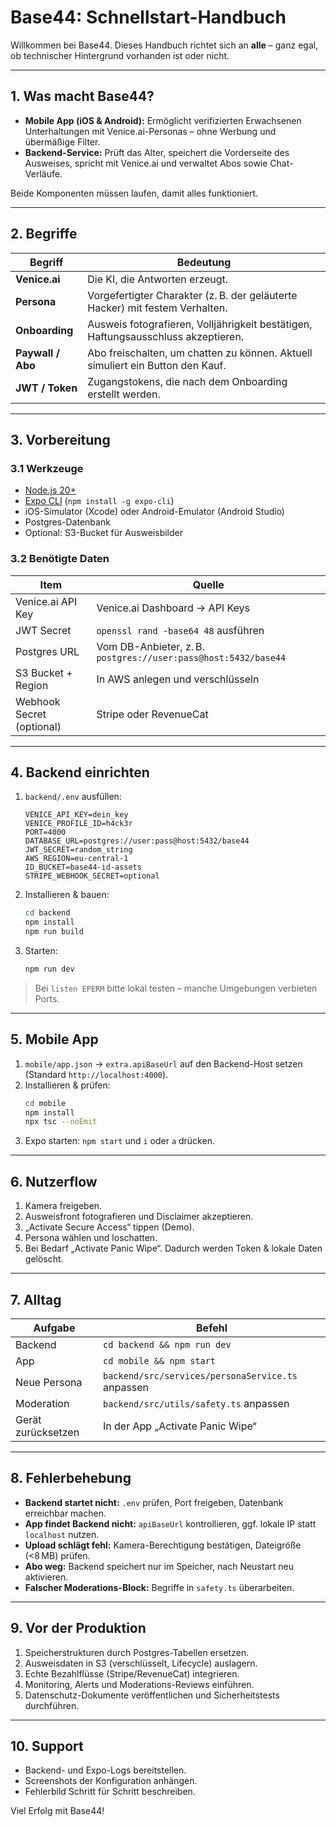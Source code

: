 # Base44: Schnellstart-Handbuch

Willkommen bei Base44. Dieses Handbuch richtet sich an **alle** – ganz egal, ob technischer Hintergrund vorhanden ist oder nicht.

---

## 1. Was macht Base44?
- **Mobile App (iOS & Android):** Ermöglicht verifizierten Erwachsenen Unterhaltungen mit Venice.ai-Personas – ohne Werbung und übermäßige Filter.
- **Backend-Service:** Prüft das Alter, speichert die Vorderseite des Ausweises, spricht mit Venice.ai und verwaltet Abos sowie Chat-Verläufe.

Beide Komponenten müssen laufen, damit alles funktioniert.

---

## 2. Begriffe
| Begriff | Bedeutung |
|---------|-----------|
| **Venice.ai** | Die KI, die Antworten erzeugt. |
| **Persona** | Vorgefertigter Charakter (z. B. der geläuterte Hacker) mit festem Verhalten. |
| **Onboarding** | Ausweis fotografieren, Volljährigkeit bestätigen, Haftungsausschluss akzeptieren. |
| **Paywall / Abo** | Abo freischalten, um chatten zu können. Aktuell simuliert ein Button den Kauf. |
| **JWT / Token** | Zugangstokens, die nach dem Onboarding erstellt werden. |

---

## 3. Vorbereitung
### 3.1 Werkzeuge
- [Node.js 20+](https://nodejs.org/)
- [Expo CLI](https://docs.expo.dev/get-started/installation/) (`npm install -g expo-cli`)
- iOS-Simulator (Xcode) oder Android-Emulator (Android Studio)
- Postgres-Datenbank
- Optional: S3-Bucket für Ausweisbilder

### 3.2 Benötigte Daten
| Item | Quelle |
|------|--------|
| Venice.ai API Key | Venice.ai Dashboard → API Keys |
| JWT Secret | `openssl rand -base64 48` ausführen |
| Postgres URL | Vom DB-Anbieter, z. B. `postgres://user:pass@host:5432/base44` |
| S3 Bucket + Region | In AWS anlegen und verschlüsseln |
| Webhook Secret (optional) | Stripe oder RevenueCat |

---

## 4. Backend einrichten
1. `backend/.env` ausfüllen:
   ```env
   VENICE_API_KEY=dein_key
   VENICE_PROFILE_ID=h4ck3r
   PORT=4000
   DATABASE_URL=postgres://user:pass@host:5432/base44
   JWT_SECRET=random_string
   AWS_REGION=eu-central-1
   ID_BUCKET=base44-id-assets
   STRIPE_WEBHOOK_SECRET=optional
   ```
2. Installieren & bauen:
   ```bash
   cd backend
   npm install
   npm run build
   ```
3. Starten:
   ```bash
   npm run dev
   ```

> Bei `listen EPERM` bitte lokal testen – manche Umgebungen verbieten Ports.

---

## 5. Mobile App
1. `mobile/app.json` → `extra.apiBaseUrl` auf den Backend-Host setzen (Standard `http://localhost:4000`).
2. Installieren & prüfen:
   ```bash
   cd mobile
   npm install
   npx tsc --noEmit
   ```
3. Expo starten: `npm start` und `i` oder `a` drücken.

---

## 6. Nutzerflow
1. Kamera freigeben.
2. Ausweisfront fotografieren und Disclaimer akzeptieren.
3. „Activate Secure Access“ tippen (Demo).
4. Persona wählen und loschatten.
5. Bei Bedarf „Activate Panic Wipe“. Dadurch werden Token & lokale Daten gelöscht.

---

## 7. Alltag
| Aufgabe | Befehl |
|---------|--------|
| Backend | `cd backend && npm run dev` |
| App | `cd mobile && npm start` |
| Neue Persona | `backend/src/services/personaService.ts` anpassen |
| Moderation | `backend/src/utils/safety.ts` anpassen |
| Gerät zurücksetzen | In der App „Activate Panic Wipe“ |

---

## 8. Fehlerbehebung
- **Backend startet nicht:** `.env` prüfen, Port freigeben, Datenbank erreichbar machen.
- **App findet Backend nicht:** `apiBaseUrl` kontrollieren, ggf. lokale IP statt `localhost` nutzen.
- **Upload schlägt fehl:** Kamera-Berechtigung bestätigen, Dateigröße (<8 MB) prüfen.
- **Abo weg:** Backend speichert nur im Speicher, nach Neustart neu aktivieren.
- **Falscher Moderations-Block:** Begriffe in `safety.ts` überarbeiten.

---

## 9. Vor der Produktion
1. Speicherstrukturen durch Postgres-Tabellen ersetzen.
2. Ausweisdaten in S3 (verschlüsselt, Lifecycle) auslagern.
3. Echte Bezahlflüsse (Stripe/RevenueCat) integrieren.
4. Monitoring, Alerts und Moderations-Reviews einführen.
5. Datenschutz-Dokumente veröffentlichen und Sicherheitstests durchführen.

---

## 10. Support
- Backend- und Expo-Logs bereitstellen.
- Screenshots der Konfiguration anhängen.
- Fehlerbild Schritt für Schritt beschreiben.

Viel Erfolg mit Base44!
